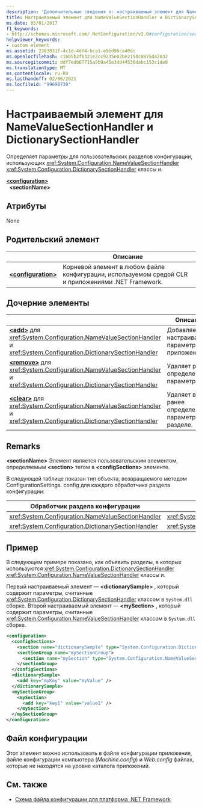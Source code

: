 ```yaml
---
description: 'Дополнительные сведения о: настраиваемый элемент для NameValueSectionHandler и DictionarySectionHandler'
title: Настраиваемый элемент для NameValueSectionHandler и DictionarySectionHandler
ms.date: 05/01/2017
f1_keywords:
- http://schemas.microsoft.com/.NetConfiguration/v2.0#configuration/sectionName
helpviewer_keywords:
- custom element
ms.assetid: 2303031f-4c1d-4df4-bca1-e9bd96ca40dc
ms.openlocfilehash: c1bb5b2fb321e2cc9235e02be2158c0875d42032
ms.sourcegitcommit: ddf7edb67715a5b9a45e3dd44536dabc153c1de0
ms.translationtype: MT
ms.contentlocale: ru-RU
ms.lasthandoff: 02/06/2021
ms.locfileid: "99698730"
---
```

# <a name="custom-element-for-namevaluesectionhandler-and-dictionarysectionhandler"></a>Настраиваемый элемент для NameValueSectionHandler и DictionarySectionHandler

Определяет параметры для пользовательских разделов конфигурации, использующих <xref:System.Configuration.NameValueSectionHandler> <xref:System.Configuration.DictionarySectionHandler> классы и.

[**\<configuration>**](configuration-element.md)\
&nbsp;&nbsp;**\<sectionName>**

## <a name="attributes"></a>Атрибуты

None

## <a name="parent-element"></a>Родительский элемент

|     | Описание |
| --- | ----------- |
| [**\<configuration>**](configuration-element.md) | Корневой элемент в любом файле конфигурации, используемом средой CLR и приложениями .NET Framework. |

## <a name="child-elements"></a>Дочерние элементы

|     | Описание |
| --- | ----------- |
| [**\<add>**](add-element-for-custom-2.md) для <xref:System.Configuration.NameValueSectionHandler> и <xref:System.Configuration.DictionarySectionHandler>  | Добавляет настраиваемые параметры приложения. |
| [**\<remove>**](remove-element-for-custom-2.md) для <xref:System.Configuration.NameValueSectionHandler> и <xref:System.Configuration.DictionarySectionHandler> | Удаляет ранее определенный параметр. |
| [**\<clear>**](clear-element-for-custom-2.md) для <xref:System.Configuration.NameValueSectionHandler> и <xref:System.Configuration.DictionarySectionHandler> | Удаляет все ранее определенные параметры в разделе. |

## <a name="remarks"></a>Remarks

**\<sectionName>** Элемент является пользовательским элементом, определяемым **\<section>** тегом в **\<configSections>** элементе.

В следующей таблице показан тип объекта, возвращаемого методом ConfigurationSettings. config для каждого обработчика раздела конфигурации:

| Обработчик раздела конфигурации                        | Возвращаемый тип                                                |
| ---------------------------------------------------- | ---------------------------------------------------------- |
| <xref:System.Configuration.NameValueSectionHandler>  | <xref:System.Collections.Specialized.NameValueCollection>  |
| <xref:System.Configuration.DictionarySectionHandler> | <xref:System.Collections.IDictionary>                      |

## <a name="example"></a>Пример

В следующем примере показано, как объявить разделы, в которых используются <xref:System.Configuration.DictionarySectionHandler> <xref:System.Configuration.NameValueSectionHandler> классы и.

Первый настраиваемый элемент — **\<dictionarySample>** , который содержит параметры, считанные <xref:System.Configuration.DictionarySectionHandler> классом в `System.dll` сборке. Второй настраиваемый элемент — **\<mySection>** , который содержит параметры, считанные <xref:System.Configuration.NameValueSectionHandler> классом в `System.dll` сборке.

```xml
<configuration>
  <configSections>
    <section name="dictionarySample" type="System.Configuration.DictionarySectionHandler,System" />
    <sectionGroup name="mySectionGroup">
      <section name="mySection" type="System.Configuration.NameValueSectionHandler,System" />
    </sectionGroup>
  </configSections>
  <dictionarySample>
    <add key="myKey" value="myValue" />
  </dictionarySample>
  <mySectionGroup>
    <mySection>
      <add key="key1" value="value1" />
    </mySection>
  </mySectionGroup>
</configuration>
```

## <a name="configuration-file"></a>Файл конфигурации

Этот элемент можно использовать в файле конфигурации приложения, файле конфигурации компьютера (*Machine.config*) и *Web.config* файлах, которые не находятся на уровне каталога приложений.

## <a name="see-also"></a>См. также

- [Схема файла конфигурации для платформа .NET Framework](index.md)
